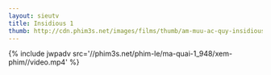 ```yaml
---
layout: sieutv
title: Insidious 1
thumb: http://cdn.phim3s.net/images/films/thumb/am-muu-ac-quy-insidious-2011.jpg
---
```

{% include jwpadv src='//phim3s.net/phim-le/ma-quai-1_948/xem-phim//video.mp4' %}